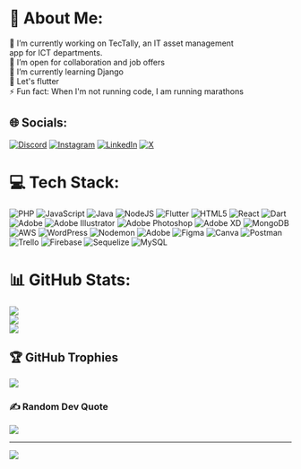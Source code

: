 # 💫 About Me:
🔭 I’m currently working on TecTally, an IT asset management <br>app for ICT departments.<br>🤝 I’m open for collaboration and job offers<br>🌱 I’m currently learning Django<br>💬 Let's flutter<br>⚡ Fun fact: When I'm not running code, I am running marathons


## 🌐 Socials:
[![Discord](https://img.shields.io/badge/Discord-%237289DA.svg?logo=discord&logoColor=white)](https://discord.gg/https://discord.gg/) [![Instagram](https://img.shields.io/badge/Instagram-%23E4405F.svg?logo=Instagram&logoColor=white)](https://instagram.com/https://www.instagram.com/_mogaya/) [![LinkedIn](https://img.shields.io/badge/LinkedIn-%230077B5.svg?logo=linkedin&logoColor=white)](https://linkedin.com/in/https://www.linkedin.com/in/mwita-mogaya/) [![X](https://img.shields.io/badge/X-black.svg?logo=X&logoColor=white)](https://x.com/https://x.com/MogayaMwita) 

# 💻 Tech Stack:
![PHP](https://img.shields.io/badge/php-%23777BB4.svg?style=flat&logo=php&logoColor=white) ![JavaScript](https://img.shields.io/badge/javascript-%23323330.svg?style=flat&logo=javascript&logoColor=%23F7DF1E) ![Java](https://img.shields.io/badge/java-%23ED8B00.svg?style=flat&logo=openjdk&logoColor=white) ![NodeJS](https://img.shields.io/badge/node.js-6DA55F?style=flat&logo=node.js&logoColor=white) ![Flutter](https://img.shields.io/badge/Flutter-%2302569B.svg?style=flat&logo=Flutter&logoColor=white) ![HTML5](https://img.shields.io/badge/html5-%23E34F26.svg?style=flat&logo=html5&logoColor=white) ![React](https://img.shields.io/badge/react-%2320232a.svg?style=flat&logo=react&logoColor=%2361DAFB) ![Dart](https://img.shields.io/badge/dart-%230175C2.svg?style=flat&logo=dart&logoColor=white) ![Adobe](https://img.shields.io/badge/adobe-%23FF0000.svg?style=flat&logo=adobe&logoColor=white) ![Adobe Illustrator](https://img.shields.io/badge/adobe%20illustrator-%23FF9A00.svg?style=flat&logo=adobe%20illustrator&logoColor=white) ![Adobe Photoshop](https://img.shields.io/badge/adobe%20photoshop-%2331A8FF.svg?style=flat&logo=adobe%20photoshop&logoColor=white) ![Adobe XD](https://img.shields.io/badge/Adobe%20XD-470137?style=flat&logo=Adobe%20XD&logoColor=#FF61F6) ![MongoDB](https://img.shields.io/badge/MongoDB-%234ea94b.svg?style=flat&logo=mongodb&logoColor=white) ![AWS](https://img.shields.io/badge/AWS-%23FF9900.svg?style=flat&logo=amazon-aws&logoColor=white) ![WordPress](https://img.shields.io/badge/WordPress-%23117AC9.svg?style=flat&logo=WordPress&logoColor=white) ![Nodemon](https://img.shields.io/badge/NODEMON-%23323330.svg?style=flat&logo=nodemon&logoColor=%BBDEAD) ![Adobe](https://img.shields.io/badge/adobe-%23FF0000.svg?style=flat&logo=adobe&logoColor=white) ![Figma](https://img.shields.io/badge/figma-%23F24E1E.svg?style=flat&logo=figma&logoColor=white) ![Canva](https://img.shields.io/badge/Canva-%2300C4CC.svg?style=flat&logo=Canva&logoColor=white) ![Postman](https://img.shields.io/badge/Postman-FF6C37?style=flat&logo=postman&logoColor=white) ![Trello](https://img.shields.io/badge/Trello-%23026AA7.svg?style=flat&logo=Trello&logoColor=white) ![Firebase](https://img.shields.io/badge/firebase-%23039BE5.svg?style=flat&logo=firebase) ![Sequelize](https://img.shields.io/badge/Sequelize-52B0E7?style=flat&logo=Sequelize&logoColor=white) ![MySQL](https://img.shields.io/badge/mysql-4479A1.svg?style=flat&logo=mysql&logoColor=white)
# 📊 GitHub Stats:
![](https://github-readme-stats.vercel.app/api?username=mogaya&theme=dark&hide_border=false&include_all_commits=true&count_private=true)<br/>
![](https://github-readme-streak-stats.herokuapp.com/?user=mogaya&theme=dark&hide_border=false)<br/>
![](https://github-readme-stats.vercel.app/api/top-langs/?username=mogaya&theme=dark&hide_border=false&include_all_commits=true&count_private=true&layout=compact)

## 🏆 GitHub Trophies
![](https://github-profile-trophy.vercel.app/?username=mogaya&theme=blueberry&no-frame=false&no-bg=false&margin-w=4)

### ✍️ Random Dev Quote
![](https://quotes-github-readme.vercel.app/api?type=horizontal&theme=radical)

---
[![](https://visitcount.itsvg.in/api?id=mogaya&icon=0&color=11)](https://visitcount.itsvg.in)

<!-- Proudly created with GPRM ( https://gprm.itsvg.in ) -->
